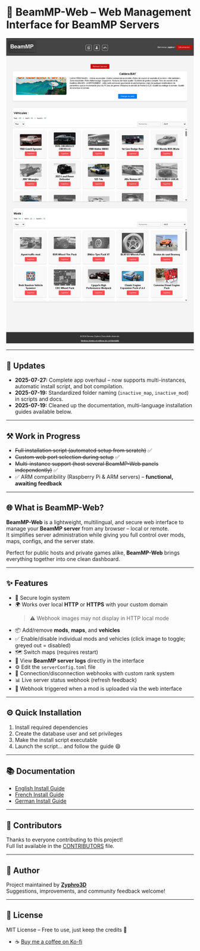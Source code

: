 # 🚗 BeamMP-Web – Web Management Interface for BeamMP Servers

![Interface Preview](./docs/beammp-web.jpg)

---

## 🚀 Updates

- **2025-07-27:** Complete app overhaul – now supports multi-instances, automatic install script, and bot compilation.
- **2025-07-19:** Standardized folder naming (`inactive_map`, `inactive_mod`) in scripts and docs.
- **2025-07-19:** Cleaned up the documentation, multi-language installation guides available below.

---

## ⚒️ Work in Progress

- ~~Full installation script (automated setup from scratch)~~ ✅  
- ~~Custom web port selection during setup~~ ✅  
- ~~Multi-instance support (host several BeamMP-Web panels independently)~~ ✅  
- ✅ ARM compatibility (Raspberry Pi & ARM servers) – **functional, awaiting feedback**

---

## 🌐 What is BeamMP-Web?

**BeamMP-Web** is a lightweight, multilingual, and secure web interface to manage your **BeamMP server** from any browser – local or remote.  
It simplifies server administration while giving you full control over mods, maps, configs, and the server state.

Perfect for public hosts and private games alike, **BeamMP-Web** brings everything together into one clean dashboard.

---

## ✨ Features

- 🔐 Secure login system  
- 🌍 Works over local **HTTP** or **HTTPS** with your custom domain  
  > ⚠️ Webhook images may not display in HTTP local mode  
- 📦 Add/remove **mods**, **maps**, and **vehicles**  
- ✅ Enable/disable individual mods and vehicles (click image to toggle; greyed out = disabled)  
- 🗺️ Switch maps (requires restart)  
- 📄 View **BeamMP server logs** directly in the interface  
- ⚙️ Edit the `serverConfig.toml` file  
- 📣 Connection/disconnection webhooks with custom rank system  
- 📊 Live server status webhook (refresh feedback)  
- 🔁 Webhook triggered when a mod is uploaded via the web interface  

---

## ⚙️ Quick Installation

1. Install required dependencies  
2. Create the database user and set privileges  
3. Make the install script executable  
4. Launch the script… and follow the guide 😄  

---

## 📚 Documentation

- [English Install Guide](./docs/INSTALL_EN.md)  
- [French Install Guide](./docs/INSTALL_FR.md)  
- [German Install Guide](./docs/INSTALL_DE.md)  

---

## 🤝 Contributors

Thanks to everyone contributing to this project!  
Full list available in the [CONTRIBUTORS](./CONTRIBUTORS.md) file.

---

## 👤 Author

Project maintained by **[Zyphro3D](https://github.com/Zyphro3D)**  
Suggestions, improvements, and community feedback welcome!

---

## 📝 License

MIT License – Free to use, just keep the credits 🙌  
- ☕ [Buy me a coffee on Ko-fi](https://ko-fi.com/zyphro3D)
